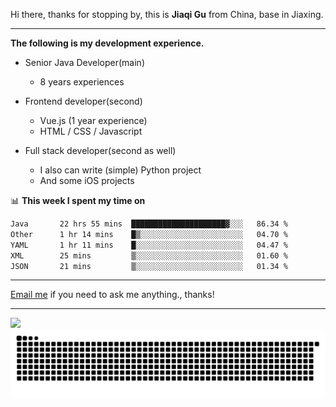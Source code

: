 Hi there, thanks for stopping by, this is **Jiaqi Gu** from China, base in Jiaxing.

---

**The following is my development experience.**

- Senior Java Developer(main)
  - 8 years experiences

- Frontend developer(second)
  - Vue.js (1 year experience)
  - HTML / CSS / Javascript
  
- Full stack developer(second as well)
  - I also can write (simple) Python project
  - And some iOS projects

📊 **This week I spent my time on**
<!--START_SECTION:waka-->

```txt
Java       22 hrs 55 mins  █████████████████████▓░░░   86.34 %
Other      1 hr 14 mins    █▒░░░░░░░░░░░░░░░░░░░░░░░   04.70 %
YAML       1 hr 11 mins    █░░░░░░░░░░░░░░░░░░░░░░░░   04.47 %
XML        25 mins         ▒░░░░░░░░░░░░░░░░░░░░░░░░   01.60 %
JSON       21 mins         ▒░░░░░░░░░░░░░░░░░░░░░░░░   01.34 %
```

<!--END_SECTION:waka-->

---

[Email me](mailto:htk2klwgr@mozmail.com?subject=Hiring_from_GitHub) if you need to ask me anything., thanks!

---

![]( https://visitor-badge.glitch.me/badge?page_id=githubgujiaqi)
![]( https://github.com/droid-Q/droid-Q/raw/output/github-contribution-grid-snake.svg#gh-dark-mode-only)
